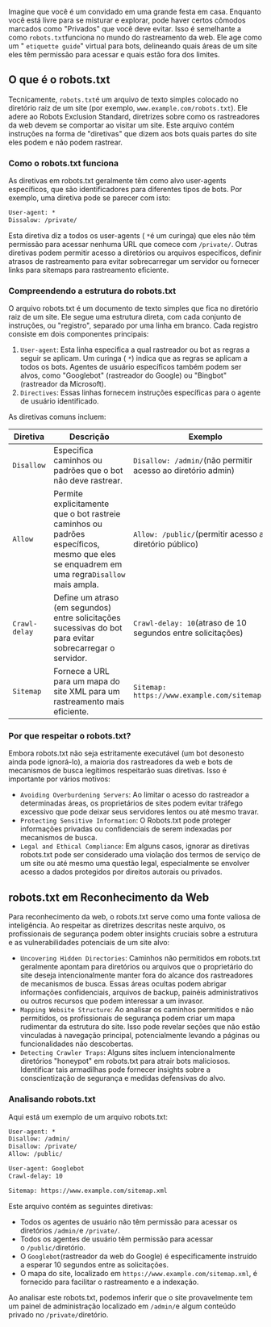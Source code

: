 Imagine que você é um convidado em uma grande festa em casa. Enquanto você está livre para se misturar e explorar, pode haver certos cômodos marcados como "Privados" que você deve evitar. Isso é semelhante a como `robots.txt`funciona no mundo do rastreamento da web. Ele age como um " `etiquette guide`" virtual para bots, delineando quais áreas de um site eles têm permissão para acessar e quais estão fora dos limites.

## O que é o robots.txt
Tecnicamente, `robots.txt`é um arquivo de texto simples colocado no diretório raiz de um site (por exemplo, `www.example.com/robots.txt`). Ele adere ao Robots Exclusion Standard, diretrizes sobre como os rastreadores da web devem se comportar ao visitar um site. Este arquivo contém instruções na forma de "diretivas" que dizem aos bots quais partes do site eles podem e não podem rastrear.

### Como o robots.txt funciona 
As diretivas em robots.txt geralmente têm como alvo user-agents específicos, que são identificadores para diferentes tipos de bots. Por exemplo, uma diretiva pode se parecer com isto:

```txt
User-agent: *
Dissalow: /private/
```

Esta diretiva diz a todos os user-agents ( `*`é um curinga) que eles não têm permissão para acessar nenhuma URL que comece com `/private/`. Outras diretivas podem permitir acesso a diretórios ou arquivos específicos, definir atrasos de rastreamento para evitar sobrecarregar um servidor ou fornecer links para sitemaps para rastreamento eficiente.
### Compreendendo a estrutura do robots.txt

O arquivo robots.txt é um documento de texto simples que fica no diretório raiz de um site. Ele segue uma estrutura direta, com cada conjunto de instruções, ou "registro", separado por uma linha em branco. Cada registro consiste em dois componentes principais:

1. `User-agent`: Esta linha especifica a qual rastreador ou bot as regras a seguir se aplicam. Um curinga ( `*`) indica que as regras se aplicam a todos os bots. Agentes de usuário específicos também podem ser alvos, como "Googlebot" (rastreador do Google) ou "Bingbot" (rastreador da Microsoft).
2. `Directives`: Essas linhas fornecem instruções específicas para o agente de usuário identificado.

As diretivas comuns incluem:

| Diretiva      | Descrição                                                                                                                                 | Exemplo                                                     |
| ------------- | ----------------------------------------------------------------------------------------------------------------------------------------- | ----------------------------------------------------------- |
| `Disallow`    | Especifica caminhos ou padrões que o bot não deve rastrear.                                                                               | `Disallow: /admin/`(não permitir acesso ao diretório admin) |
| `Allow`       | Permite explicitamente que o bot rastreie caminhos ou padrões específicos, mesmo que eles se enquadrem em uma regra`Disallow` mais ampla. | `Allow: /public/`(permitir acesso ao diretório público)     |
| `Crawl-delay` | Define um atraso (em segundos) entre solicitações sucessivas do bot para evitar sobrecarregar o servidor.                                 | `Crawl-delay: 10`(atraso de 10 segundos entre solicitações) |
| `Sitemap`     | Fornece a URL para um mapa do site XML para um rastreamento mais eficiente.                                                               | `Sitemap: https://www.example.com/sitemap.xml`              |

### Por que respeitar o robots.txt?

Embora robots.txt não seja estritamente executável (um bot desonesto ainda pode ignorá-lo), a maioria dos rastreadores da web e bots de mecanismos de busca legítimos respeitarão suas diretivas. Isso é importante por vários motivos:

- `Avoiding Overburdening Servers`: Ao limitar o acesso do rastreador a determinadas áreas, os proprietários de sites podem evitar tráfego excessivo que pode deixar seus servidores lentos ou até mesmo travar.
- `Protecting Sensitive Information`: O Robots.txt pode proteger informações privadas ou confidenciais de serem indexadas por mecanismos de busca.
- `Legal and Ethical Compliance`: Em alguns casos, ignorar as diretivas robots.txt pode ser considerado uma violação dos termos de serviço de um site ou até mesmo uma questão legal, especialmente se envolver acesso a dados protegidos por direitos autorais ou privados.
## robots.txt em Reconhecimento da Web

Para reconhecimento da web, o robots.txt serve como uma fonte valiosa de inteligência. Ao respeitar as diretrizes descritas neste arquivo, os profissionais de segurança podem obter insights cruciais sobre a estrutura e as vulnerabilidades potenciais de um site alvo:

- `Uncovering Hidden Directories`: Caminhos não permitidos em robots.txt geralmente apontam para diretórios ou arquivos que o proprietário do site deseja intencionalmente manter fora do alcance dos rastreadores de mecanismos de busca. Essas áreas ocultas podem abrigar informações confidenciais, arquivos de backup, painéis administrativos ou outros recursos que podem interessar a um invasor.
- `Mapping Website Structure`: Ao analisar os caminhos permitidos e não permitidos, os profissionais de segurança podem criar um mapa rudimentar da estrutura do site. Isso pode revelar seções que não estão vinculadas à navegação principal, potencialmente levando a páginas ou funcionalidades não descobertas.
- `Detecting Crawler Traps`: Alguns sites incluem intencionalmente diretórios "honeypot" em robots.txt para atrair bots maliciosos. Identificar tais armadilhas pode fornecer insights sobre a conscientização de segurança e medidas defensivas do alvo.

### Analisando robots.txt
Aqui está um exemplo de um arquivo robots.txt:

```txt
User-agent: *
Disallow: /admin/
Disallow: /private/
Allow: /public/

User-agent: Googlebot
Crawl-delay: 10

Sitemap: https://www.example.com/sitemap.xml
```

Este arquivo contém as seguintes diretivas:

- Todos os agentes de usuário não têm permissão para acessar os diretórios `/admin/`e `/private/`.
- Todos os agentes de usuário têm permissão para acessar o `/public/`diretório.
- O `Googlebot`(rastreador da web do Google) é especificamente instruído a esperar 10 segundos entre as solicitações.
- O mapa do site, localizado em `https://www.example.com/sitemap.xml`, é fornecido para facilitar o rastreamento e a indexação.

Ao analisar este robots.txt, podemos inferir que o site provavelmente tem um painel de administração localizado em `/admin/`e algum conteúdo privado no `/private/`diretório.






















